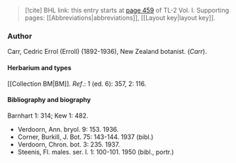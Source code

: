 > [!cite] BHL link: this entry starts at [page 459](https://www.biodiversitylibrary.org/item/103414#page/507/mode/1up) of TL-2 Vol. I.
> Supporting pages: [[Abbreviations|abbreviations]], [[Layout key|layout key]].

### Author

Carr, Cedric Errol (Erroll) (1892-1936), New Zealand botanist. (*Carr*).

#### Herbarium and types

[[Collection BM|BM]].
*Ref*.: 1 (ed. 6): 357, 2: 116.

#### Bibliography and biography

Barnhart 1: 314; Kew 1: 482.
- Verdoorn, Ann. bryol. 9: 153. 1936.
- Corner, Burkill, J. Bot. 75: 143-144. 1937 (bibl.)
- Verdoorn, Chron. bot. 3: 235. 1937.
- Steenis, Fl. males. ser. I. 1: 100-101. 1950 (bibl., portr.)

